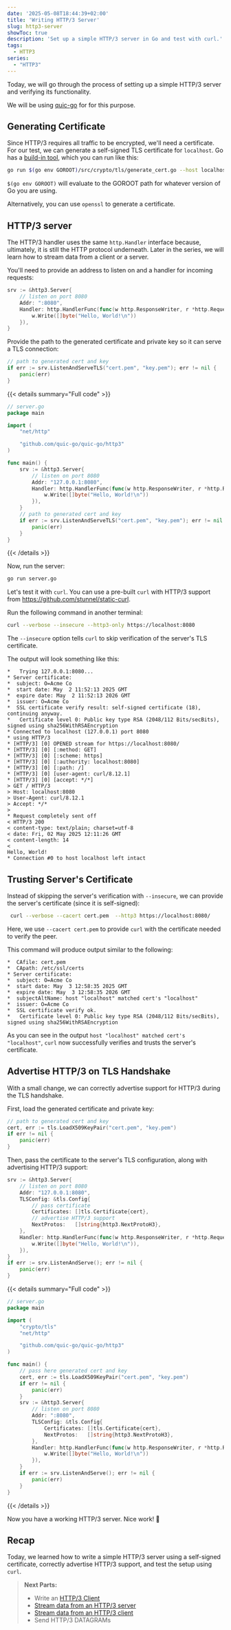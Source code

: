```yaml
---
date: '2025-05-08T18:44:39+02:00'
title: 'Writing HTTP/3 Server'
slug: http3-server
showToc: true
description: 'Set up a simple HTTP/3 server in Go and test with curl.'
tags:
  - HTTP3
series:
  - "HTTP3"
---
```


Today, we will go through the process of setting up a simple HTTP/3 server and verifying its functionality.

We will be using [quic-go](https://github.com/quic-go/quic-go) for for this purpose.

## Generating Certificate

Since HTTP/3 requires all traffic to be encrypted, we'll need a certificate. For our test, we can generate a self-signed TLS certificate for `localhost`. Go has a [build-in tool](https://github.com/golang/go/blob/master/src/crypto/tls/generate_cert.go), which you can run like this:

```sh
go run $(go env GOROOT)/src/crypto/tls/generate_cert.go --host localhost
```

`$(go env GOROOT)` will evaluate to the GOROOT path for whatever version of Go you are using.

Alternatively, you can use `openssl` to generate a certificate.

## HTTP/3 server

The HTTP/3 handler uses the same `http.Handler` interface because, ultimately, it is still the HTTP protocol underneath. Later in the series, we will learn how to stream data from a client or a server.

You'll need to provide an address to listen on and a handler for incoming requests:

```go filename=server.go
srv := &http3.Server{
	// listen on port 8080
	Addr: ":8080",
	Handler: http.HandlerFunc(func(w http.ResponseWriter, r *http.Request) {
		w.Write([]byte("Hello, World!\n"))
	}),
}

```

Provide the path to the generated certificate and private key so it can serve a TLS connection:

```go filename=server.go
// path to generated cert and key
if err := srv.ListenAndServeTLS("cert.pem", "key.pem"); err != nil {
	panic(err)
}
```

{{< details summary="Full code" >}}

```go
// server.go
package main

import (
	"net/http"

	"github.com/quic-go/quic-go/http3"
)

func main() {
	srv := &http3.Server{
		// listen on port 8080
		Addr: "127.0.0.1:8080",
		Handler: http.HandlerFunc(func(w http.ResponseWriter, r *http.Request) {
			w.Write([]byte("Hello, World!\n"))
		}),
	}
	// path to generated cert and key
	if err := srv.ListenAndServeTLS("cert.pem", "key.pem"); err != nil {
		panic(err)
	}
}

```
{{< /details >}}

Now, run the server:

```sh
go run server.go
```

Let's test it with `curl`. You can use a pre-built `curl` with HTTP/3 support from <https://github.com/stunnel/static-curl>.

Run the following command in another terminal:

```sh
curl --verbose --insecure --http3-only https://localhost:8080
```

The `--insecure`  option  tells `curl` to skip verification of the server's TLS certificate.

The output will look something like this:

```
*   Trying 127.0.0.1:8080...
* Server certificate:
*  subject: O=Acme Co
*  start date: May  2 11:52:13 2025 GMT
*  expire date: May  2 11:52:13 2026 GMT
*  issuer: O=Acme Co
*  SSL certificate verify result: self-signed certificate (18), continuing anyway.
*   Certificate level 0: Public key type RSA (2048/112 Bits/secBits), signed using sha256WithRSAEncryption
* Connected to localhost (127.0.0.1) port 8080
* using HTTP/3
* [HTTP/3] [0] OPENED stream for https://localhost:8080/
* [HTTP/3] [0] [:method: GET]
* [HTTP/3] [0] [:scheme: https]
* [HTTP/3] [0] [:authority: localhost:8080]
* [HTTP/3] [0] [:path: /]
* [HTTP/3] [0] [user-agent: curl/8.12.1]
* [HTTP/3] [0] [accept: */*]
> GET / HTTP/3
> Host: localhost:8080
> User-Agent: curl/8.12.1
> Accept: */*
>
* Request completely sent off
< HTTP/3 200
< content-type: text/plain; charset=utf-8
< date: Fri, 02 May 2025 12:11:26 GMT
< content-length: 14
<
Hello, World!
* Connection #0 to host localhost left intact
```

## Trusting Server's Certificate

Instead of skipping the server's verification with `--insecure`,  we can provide the server's certificate (since it is self-signed):

```sh
 curl --verbose --cacert cert.pem  --http3 https://localhost:8080/
```

Here, we use `--cacert cert.pem` to provide  `curl`  with the certificate needed to verify the peer.

This command will produce output similar to the following:

```
*  CAfile: cert.pem
*  CApath: /etc/ssl/certs
* Server certificate:
*  subject: O=Acme Co
*  start date: May  3 12:58:35 2025 GMT
*  expire date: May  3 12:58:35 2026 GMT
*  subjectAltName: host "localhost" matched cert's "localhost"
*  issuer: O=Acme Co
*  SSL certificate verify ok.
*   Certificate level 0: Public key type RSA (2048/112 Bits/secBits), signed using sha256WithRSAEncryption
```

As you can see in the output  `host "localhost" matched cert's "localhost"`, `curl` now successfully verifies and trusts the server's certificate.

## Advertise HTTP/3 on TLS Handshake

With a small change, we can correctly advertise support for HTTP/3 during the TLS handshake.

First, load the generated certificate and private key:

```go
// path to generated cert and key
cert, err := tls.LoadX509KeyPair("cert.pem", "key.pem")
if err != nil {
	panic(err)
}
```

Then, pass the certificate to the server's TLS configuration, along with advertising HTTP/3 support:

```go
srv := &http3.Server{
	// listen on port 8080
	Addr: "127.0.0.1:8080",
	TLSConfig: &tls.Config{
		// pass certificate
		Certificates: []tls.Certificate{cert},
		// advertise HTTP/3 support
		NextProtos:   []string{http3.NextProtoH3},
	},
	Handler: http.HandlerFunc(func(w http.ResponseWriter, r *http.Request) {
		w.Write([]byte("Hello, World!\n")),
	}),
}
if err := srv.ListenAndServe(); err != nil {
	panic(err)
}
```

{{< details summary="Full code" >}}

```go
// server.go
package main

import (
	"crypto/tls"
	"net/http"

	"github.com/quic-go/quic-go/http3"
)

func main() {
	// pass here generated cert and key
	cert, err := tls.LoadX509KeyPair("cert.pem", "key.pem")
	if err != nil {
		panic(err)
	}
	srv := &http3.Server{
		// listen on port 8080
		Addr: ":8080",
		TLSConfig: &tls.Config{
			Certificates: []tls.Certificate{cert},
			NextProtos:   []string{http3.NextProtoH3},
		},
		Handler: http.HandlerFunc(func(w http.ResponseWriter, r *http.Request) {
			w.Write([]byte("Hello, World!\n"))
		}),
	}
	if err := srv.ListenAndServe(); err != nil {
		panic(err)
	}
}
```
{{< /details >}}

Now you have a working HTTP/3 server. Nice work! 👏

## Recap

Today, we learned how to write a simple HTTP/3 server using a self-signed certificate, correctly advertise HTTP/3 support, and test the setup using `curl`.

> **Next Parts:**
>
> - Write an [HTTP/3 Client](/blog/http3/http3-client/)
> - [Stream data from an HTTP/3 server](/blog/http3/server-stream)
> - [Stream data from an HTTP/3 client](/blog/http3/client-stream)
> - Send HTTP/3 DATAGRAMs